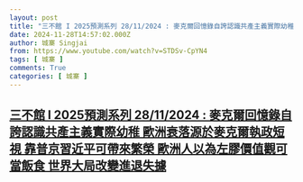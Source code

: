 ```yaml
---
layout: post
title: "三不館 I 2025預測系列 28/11/2024 : 麥克爾回憶錄自誇認識共產主義實際幼稚 歐洲衰落源於麥克爾執政短視 靠普京習近平可帶來繁榮 歐洲人以為左膠價值觀可當飯食 世界大局改變進退失據"
date: 2024-11-28T14:57:02.000Z
author: 城寨 Singjai
from: https://www.youtube.com/watch?v=STDSv-CpYN4
tags: [ 城寨 ]
comments: True
categories: [ 城寨 ]
---
```

<!--1732805822000-->
[三不館 I 2025預測系列 28/11/2024 : 麥克爾回憶錄自誇認識共產主義實際幼稚 歐洲衰落源於麥克爾執政短視 靠普京習近平可帶來繁榮 歐洲人以為左膠價值觀可當飯食 世界大局改變進退失據](https://www.youtube.com/watch?v=STDSv-CpYN4)
------

<div>

</div>
